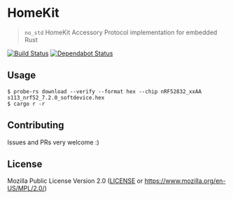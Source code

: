 # HomeKit

> `no_std` HomeKit Accessory Protocol implementation for embedded Rust

[![Build Status](https://travis-ci.org/chocol4te/homekit.svg?branch=master)](https://travis-ci.org/chocol4te/homekit)
[![Dependabot Status](https://api.dependabot.com/badges/status?host=github&repo=chocol4te/homekit)](https://dependabot.com)

## Usage

```
$ probe-rs download --verify --format hex --chip nRF52832_xxAA s113_nrf52_7.2.0_softdevice.hex
$ cargo r -r
```

## Contributing

Issues and PRs very welcome :)

## License

Mozilla Public License Version 2.0 ([LICENSE](LICENSE) or https://www.mozilla.org/en-US/MPL/2.0/)
